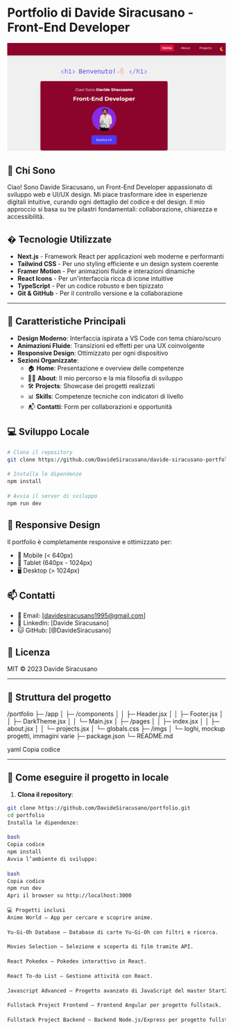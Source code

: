 # Portfolio di Davide Siracusano - Front-End Developer

![alt text](image.png)

## 🎯 Chi Sono

Ciao! Sono Davide Siracusano, un Front-End Developer appassionato di sviluppo web e UI/UX design. Mi piace trasformare idee in esperienze digitali intuitive, curando ogni dettaglio del codice e del design. Il mio approccio si basa su tre pilastri fondamentali: collaborazione, chiarezza e accessibilità.

## �️ Tecnologie Utilizzate

- **Next.js** - Framework React per applicazioni web moderne e performanti
- **Tailwind CSS** - Per uno styling efficiente e un design system coerente
- **Framer Motion** - Per animazioni fluide e interazioni dinamiche
- **React Icons** - Per un'interfaccia ricca di icone intuitive
- **TypeScript** - Per un codice robusto e ben tipizzato
- **Git & GitHub** - Per il controllo versione e la collaborazione

---

## 🎨 Caratteristiche Principali

- **Design Moderno**: Interfaccia ispirata a VS Code con tema chiaro/scuro
- **Animazioni Fluide**: Transizioni ed effetti per una UX coinvolgente
- **Responsive Design**: Ottimizzato per ogni dispositivo
- **Sezioni Organizzate**:
  - 🏠 **Home**: Presentazione e overview delle competenze
  - 👨‍💻 **About**: Il mio percorso e la mia filosofia di sviluppo
  - 🛠️ **Projects**: Showcase dei progetti realizzati
  - 📊 **Skills**: Competenze tecniche con indicatori di livello
  - 📬 **Contatti**: Form per collaborazioni e opportunità

## 💻 Sviluppo Locale

```bash
# Clona il repository
git clone https://github.com/DavideSiracusano/davide-siracusano-portfolio.git

# Installa le dipendenze
npm install

# Avvia il server di sviluppo
npm run dev
```

## 📱 Responsive Design

Il portfolio è completamente responsive e ottimizzato per:

- 📱 Mobile (< 640px)
- 📱 Tablet (640px - 1024px)
- 🖥️ Desktop (> 1024px)

## 📫 Contatti

- 📧 Email: [davidesiracusano1995@gmail.com]
- 💼 LinkedIn: [Davide Siracusano]
- 🐱 GitHub: [@DavideSiracusano]

## 📄 Licenza

MIT © 2023 Davide Siracusano

---

## 📂 Struttura del progetto

/portfolio
├─ /app
│ ├─ /components
│ │ ├─ Header.jsx
│ │ ├─ Footer.jsx
│ │ ├─ DarkTheme.jsx
│ │ └─ Main.jsx
│ ├─ /pages
│ │ ├─ index.jsx
│ │ ├─ about.jsx
│ │ └─ projects.jsx
│ └─ globals.css
├─ /imgs
│ └─ loghi, mockup progetti, immagini varie
├─ package.json
└─ README.md

yaml
Copia codice

---

## 📌 Come eseguire il progetto in locale

1. **Clona il repository**:

```bash
git clone https://github.com/DavideSiracusano/portfolio.git
cd portfolio
Installa le dipendenze:

bash
Copia codice
npm install
Avvia l’ambiente di sviluppo:

bash
Copia codice
npm run dev
Apri il browser su http://localhost:3000

💻 Progetti inclusi
Anime World – App per cercare e scoprire anime.

Yu-Gi-Oh Database – Database di carte Yu-Gi-Oh con filtri e ricerca.

Movies Selection – Selezione e scoperta di film tramite API.

React Pokedex – Pokedex interattivo in React.

React To-do List – Gestione attività con React.

Javascript Advanced – Progetto avanzato di JavaScript del master Start2Impact.

Fullstack Project Frontend – Frontend Angular per progetto fullstack.

Fullstack Project Backend – Backend Node.js/Express per progetto fullstack.
```
